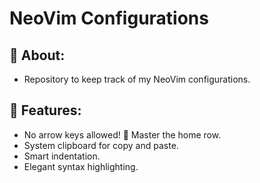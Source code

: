 # NeoVim Configurations
## 🚀 About:
- Repository to keep track of my NeoVim configurations.

## 🚀 Features:
- No arrow keys allowed! 💪 Master the home row.
- System clipboard for copy and paste.
- Smart indentation.
- Elegant syntax highlighting.
